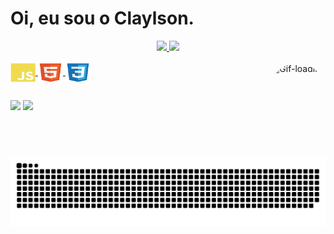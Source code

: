 # Oi, eu sou o Claylson.

<div align="center">
  <a href="https://github.com/claylson-0">
  <img height="180em" src="https://github-readme-stats.vercel.app/api?username=claylson-0&show_icons=true&theme=tokyonight&include_all_commits=true&count_private=true&locale=pt-br"/>
  <img height="180em" src="https://github-readme-stats.vercel.app/api/top-langs/?username=claylson-0&layout=compact&langs_count=7&theme=tokyonight&locale=pt-br"/>
</div>

<div style="display: inline_block"><br>
  <img align="center" alt="Cla-Js" height="30" width="40" src="https://raw.githubusercontent.com/devicons/devicon/master/icons/javascript/javascript-plain.svg">

  <img align="center" alt="Cla-HTML" height="30" width="40" src="https://raw.githubusercontent.com/devicons/devicon/master/icons/html5/html5-original.svg">
  <img align="center" alt="Cla-CSS" height="30" width="40" src="https://raw.githubusercontent.com/devicons/devicon/master/icons/css3/css3-original.svg">
  <img align="right" alt="Gif-loading" height="150" style="border-radius:50px;" src="https://upload.wikimedia.org/wikipedia/commons/5/54/Ajux_loader.gif">
</div>
  
  ##
 
<div> 
  <a href = "mailto:claylson1@gmail.com"><img src="https://img.shields.io/badge/-Gmail-%23333?style=for-the-badge&logo=gmail&logoColor=white" target="_blank"></a>
  <a href="https://www.linkedin.com/in/claylson-moreira-francisco/" target="_blank"><img src="https://img.shields.io/badge/-LinkedIn-%230077B5?style=for-the-badge&logo=linkedin&logoColor=white" target="_blank"></a> 
 
  ![Snake animation](https://github.com/claylson-0/claylson-0/blob/output/github-contribution-grid-snake.svg)
 
</div>
